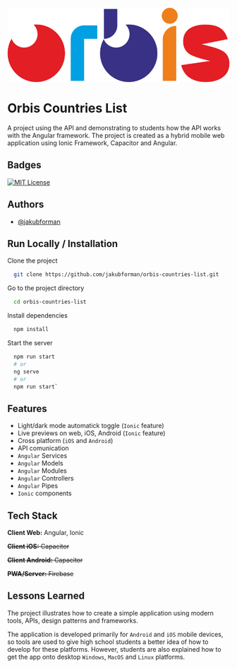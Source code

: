 ![ORBIS LOGO](src%2Fassets%2FORBIS.png)

# Orbis Countries List

A project using the API and demonstrating to students how the API works with the Angular framework. The project is created as a hybrid mobile web application using Ionic Framework, Capacitor and Angular.

## Badges

[![MIT License](https://img.shields.io/badge/License-MIT-green.svg)](https://choosealicense.com/licenses/mit/)

## Authors

- [@jakubforman](https://github.com/jakubforman)

## Run Locally / Installation

Clone the project

```bash
  git clone https://github.com/jakubforman/orbis-countries-list.git
```

Go to the project directory

```bash
  cd orbis-countries-list
```

Install dependencies

```bash
  npm install
```

Start the server

```bash
  npm run start
  # or
  ng serve
  # or
  npm run start`
```

## Features

- Light/dark mode automatick toggle (`Ionic` feature)
- Live previews on web, iOS, Android (`Ionic` feature)
- Cross platform (`iOS` and `Android`)
- API comunication
- `Angular` Services
- `Angular` Models
- `Angular` Modules
- `Angular` Controllers
- `Angular` Pipes
- `Ionic` components

## Tech Stack

**Client Web:** Angular, Ionic

~~**Client iOS:** Capacitor~~

~~**Client Android:** Capacitor~~

~~**PWA/Server:** Firebase~~

## Lessons Learned

The project illustrates how to create a simple application using modern tools, APIs, design patterns and frameworks.

The application is developed primarily for `Android` and `iOS` mobile devices, so tools are used to give high school students a better idea of how to develop for these platforms. However, students are also explained how to get the app onto desktop `Windows`, `MacOS` and `Linux` platforms.
